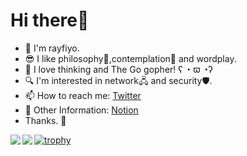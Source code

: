 # Hi there👋

- 🦕 I'm rayfiyo.
- 😎 I like philosophy📕,contemplation🤔 and wordplay.
- 🥰 I love thinking and The Go gopher! ʕ ◔ ϖ ◔ʔ
- 🔍 I'm interested in network🖧  and security🛡.
- 📫 How to reach me: [Twitter](https://twitter.com/rayfiyo)
- 👀 Other Information: [Notion](https://rayfiyo.notion.site/rayfiyo/848cd3a3546a4e8194771d429f30550f)
- Thanks. 🤝

<a href="https://github.com/anuraghazra/github-readme-stats">
  <img align="left" src="https://github-readme-stats.vercel.app/api?username=rayfiyo&count_private=true&show_icons=true&theme=ambient_gradient" />
</a>
<a href="https://github.com/anuraghazra/github-readme-stats">
  <img align="left" src="https://github-readme-stats.vercel.app/api/top-langs/?username=rayfiyo&layout=compact&theme=ambient_gradient" />
</a>

[![trophy](https://github-profile-trophy.vercel.app/?username=rayfiyo&theme=flat)](https://github.com/ryo-ma/github-profile-trophy)

<!--
**rayfiyo/rayfiyo** is a ✨ _special_ ✨ repository because its `README.md` (this file) appears on your GitHub profile.

Here are some ideas to get you started:

- 🔭 I’m currently working on ...
- 🌱 I’m currently learning ...
- 👯 I’m looking to collaborate on ...
- 🤔 I’m looking for help with ...
- 💬 Ask me about ...
- 📫 How to reach me: ...
- 😄 Pronouns: ...
- ⚡ Fun fact: ...
  -->
